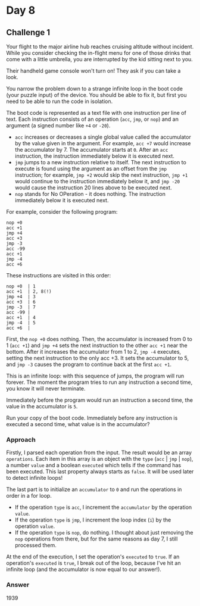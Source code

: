 # Day 8

## Challenge 1

Your flight to the major airline hub reaches cruising altitude without incident. While you consider checking the in-flight menu for one of those drinks that come with a little umbrella, you are interrupted by the kid sitting next to you.

Their handheld game console won't turn on! They ask if you can take a look.

You narrow the problem down to a strange infinite loop in the boot code (your puzzle input) of the device. You should be able to fix it, but first you need to be able to run the code in isolation.

The boot code is represented as a text file with one instruction per line of text. Each instruction consists of an operation (`acc`, `jmp`, or `nop`) and an argument (a signed number like `+4` or `-20`).

-   `acc` increases or decreases a single global value called the accumulator by the value given in the argument. For example, `acc +7` would increase the accumulator by 7. The accumulator starts at `0`. After an `acc` instruction, the instruction immediately below it is executed next.
-   `jmp` jumps to a new instruction relative to itself. The next instruction to execute is found using the argument as an offset from the `jmp` instruction; for example, `jmp +2` would skip the next instruction, `jmp +1` would continue to the instruction immediately below it, and `jmp -20` would cause the instruction 20 lines above to be executed next.
-   `nop` stands for No OPeration - it does nothing. The instruction immediately below it is executed next.

For example, consider the following program:

```
nop +0
acc +1
jmp +4
acc +3
jmp -3
acc -99
acc +1
jmp -4
acc +6
```

These instructions are visited in this order:

```
nop +0  | 1
acc +1  | 2, 8(!)
jmp +4  | 3
acc +3  | 6
jmp -3  | 7
acc -99 |
acc +1  | 4
jmp -4  | 5
acc +6  |
```

First, the `nop +0` does nothing. Then, the accumulator is increased from 0 to 1 (`acc +1`) and `jmp +4` sets the next instruction to the other `acc +1` near the bottom. After it increases the accumulator from 1 to 2, `jmp -4` executes, setting the next instruction to the only acc +3. It sets the accumulator to 5, and `jmp -3` causes the program to continue back at the first `acc +1`.

This is an infinite loop: with this sequence of jumps, the program will run forever. The moment the program tries to run any instruction a second time, you know it will never terminate.

Immediately before the program would run an instruction a second time, the value in the accumulator is `5`.

Run your copy of the boot code. Immediately before any instruction is executed a second time, what value is in the accumulator?

### Approach

Firstly, I parsed each operation from the input. The result would be an array `operations`. Each item in this array is an object with the `type` (`acc` | `jmp` | `nop`), a number `value` and a boolean `executed` which tells if the command has been executed. This last property always starts as `false`. It will be used later to detect infinite loops!

The last part is to initialize an `accumulator` to `0` and run the operations in order in a for loop.

-   If the operation `type` is `acc`, I increment the `accumulator` by the operation `value`.
-   If the operation `type` is `jmp`, I increment the loop index (`i`) by the operation `value`.
-   If the operation `type` is `nop`, do nothing. I thought about just removing the `nop` operations from there, but for the same reasons as day 7, I still processed them.

At the end of the execution, I set the operation's `executed` to `true`. If an operation's `executed` is `true`, I break out of the loop, because I've hit an infinite loop (and the accumulator is now equal to our answer!).

### Answer

1939
